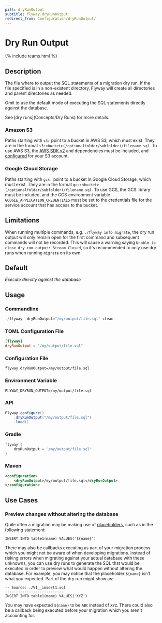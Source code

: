 ```yaml
---
pill: dryRunOutput
subtitle: flyway.dryRunOutput
redirect_from: Configuration/dryRunOutput/
---
```


# Dry Run Output
{% include teams.html %}

## Description
The file where to output the SQL statements of a migration dry run. If the file specified is in a non-existent directory, 
Flyway will create all directories and parent directories as needed.

Omit to use the default mode of executing the SQL statements directly against the database.

See [dry runs](Concepts/Dry Runs) for more details.

### Amazon S3

Paths starting with <code>s3:</code> point to a bucket in AWS S3, which must exist. They are in the format 
`s3:<bucket>(/optionalfolder/subfolder)/filename.sql`. To use AWS S3, the 
[AWS SDK v2](https://mvnrepository.com/artifact/software.amazon.awssdk/services) and dependencies must be included, 
and [configured](https://docs.aws.amazon.com/sdk-for-java/v1/developer-guide/credentials.html) for your S3 account.

### Google Cloud Storage

Paths starting with <code>gcs:</code> point to a bucket in Google Cloud Storage, which must exist. They are in the 
format `gcs:<bucket>(/optionalfolder/subfolder)/filename.sql`. To use GCS, the GCS library must be included, and the 
GCS environment variable `GOOGLE_APPLICATION_CREDENTIALS` must be set to the credentials file for the service 
account that has access to the bucket.

## Limitations

When running multiple commands, e.g. `./flyway info migrate`, the dry run output will only remain open for the first command and subsequent commands will not be recorded. 
This will cause a warning saying `Unable to close dry run output: Stream Closed`, so it's recommended to only use dry runs when running `migrate` on its own. 

## Default
<i>Execute directly against the database</i>

## Usage

### Commandline
```powershell
./flyway -dryRunOutput="/my/output/file.sql" clean
```

### TOML Configuration File
```toml
[flyway]
dryRunOutput = "/my/output/file.sql"
```

### Configuration File
```properties
flyway.dryRunOutput=/my/output/file.sql
```

### Environment Variable
```properties
FLYWAY_DRYRUN_OUTPUT=/my/output/file.sql
```

### API
```java
Flyway.configure()
    .dryRunOutput("/my/output/file.sql")
    .load()
```

### Gradle
```groovy
flyway {
    dryRunOutput = '/my/output/file.sql'
}
```

### Maven
```xml
<configuration>
    <dryRunOutput>/my/output/file.sql</dryRunOutput>
</configuration>
```

## Use Cases

### Preview changes without altering the database

Quite often a migration may be making use of [placeholders](Configuration/parameters/flyway/placeholders), such as in the following statement:

```
INSERT INTO table1(name) VALUES('${name}')
```

There may also be callbacks executing as part of your migration process which you might not be aware of when developing migrations. Instead of risking errors when migrating against your actual database with these unknowns, you can use dry runs to generate the SQL that would be executed in order to preview what would happen without altering the database. For example, you may notice that the placeholder `${name}` isn't what you expected. Part of the dry run might show as:

```
-- Source: ./V1__insert1.sql
---------------------------
INSERT INTO table1(name) VALUES('XYZ')
```

You may have expected `${name}` to be `ABC` instead of `XYZ`. There could also be a callback being executed before your migration which you aren't accounting for.
